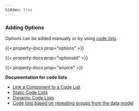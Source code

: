 ```yaml
---
hidden: true
---
```


### Adding Options

Options can be added manually or by using [code lists](/altinn-studio/guides/development/options).

{{< property-docs prop="options" >}}

{{< property-docs prop="optionsId" >}}

{{< property-docs prop="source" >}}

**Documentation for code lists**
- [Link a Component to a Code List](/altinn-studio/guides/development/options/#connect-the-component-to-options-code-list)
- [Static Code Lists](/altinn-studio/guides/development/options/static-codelists/)
- [Dynamic Code Lists](/altinn-studio/guides/development/options/dynamic-codelists/)
- [Code lists based on repeating groups from the data model](/altinn-studio/guides/development/options/repeating-group-codelists/)